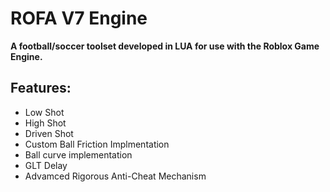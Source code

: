 #  ROFA V7 Engine
**A football/soccer toolset developed in LUA for use with the Roblox Game Engine.**
## Features:
  - Low Shot
  - High Shot
  - Driven Shot
  - Custom Ball Friction Implmentation
  - Ball curve implementation
  - GLT Delay
  - Advamced Rigorous Anti-Cheat Mechanism
